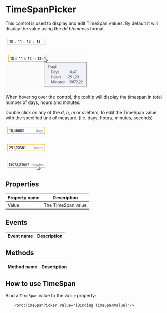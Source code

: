 TimeSpanPicker
==============

This control is used to display and edit TimeSpan values. 
By default it will display the value using the *dd.hh:mm:ss* format.

![TimeSpan 01](../images/orc.controls/timespanpicker/TimeSpan_01.png) 

![TimeSpan 02](../images/orc.controls/timespanpicker/TimeSpan_02.png)

When hovering over the control, the tooltip will display the timespan in total 
number of days, hours and minutes.

Double click on any of the *d*, *h*, *m* or *s* letters, to edit the TimeSpan value 
with the specified unit of measure. (i.e. days, hours, minutes, seconds)

![TimeSpan 03](../images/orc.controls/timespanpicker/TimeSpan_03.png) 

![TimeSpan 04](../images/orc.controls/timespanpicker/TimeSpan_04.png) 

![TimeSpan 05](../images/orc.controls/timespanpicker/TimeSpan_05.png)

## Properties

Property name|Description
-|-
Value|The TimeSpan value

## Events

Event name|Description
-|-


## Methods

Method name|Description
-|-


## How to use TimeSpan

Bind a `TimeSpan` value to the `Value` property:

```
	<orc:TimeSpanPicker Value="{Binding TimeSpanValue}"/>
```